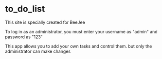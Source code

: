 # to_do_list
This site is specially created for BeeJee

To log in as an administrator, you must enter your username as "admin" and password as "123"

This app allows you to add your own tasks and control them. but only the administrator can make changes
